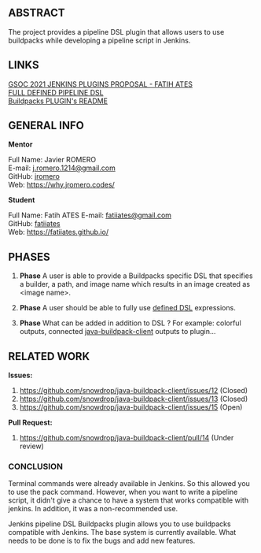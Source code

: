 ## ABSTRACT

The project provides a pipeline DSL plugin that allows users to use buildpacks while developing a pipeline script in Jenkins.

## LINKS

[GSOC 2021 JENKINS PLUGINS PROPOSAL - FATIH ATES](https://docs.google.com/document/d/1TgUSIgDRFDt7bHzU37zPzfUYww0Ahrh_ndp_UubuV7w/edit?usp=sharing)  
[FULL DEFINED PIPELINE DSL](https://hackmd.io/NIfdbyRNRcGpBtaNjIyvrQ?view)  
[Buildpacks PLUGIN's README](https://github.com/fatiiates/buildpacks-jenkins-plugin/blob/main/README.md)

## GENERAL INFO

**Mentor**

Full Name: Javier ROMERO  
E-mail: [j.romero.1214@gmail.com](mailto:j.romero.1214@gmail.com)  
GitHub: [jromero](https://github.com/jromero)  
Web: https://why.jromero.codes/

**Student**

Full Name: Fatih ATES
E-mail: [fatiiates@gmail.com](mailto:jfatiiates@gmail.com)  
GitHub: [fatiiates](https://github.com/fatiiates)  
Web: https://fatiiates.github.io/

## PHASES

1. **Phase** A user is able to provide a Buildpacks specific DSL that specifies a builder, a path, and image name which results in an image created as \<image name>.
2. **Phase** A user should be able to fully use [defined DSL](https://hackmd.io/NIfdbyRNRcGpBtaNjIyvrQ?view) expressions.

3. **Phase** What can be added in addition to DSL ? For example: colorful outputs, connected [java-buildpack-client](https://github.com/snowdrop/java-buildpack-client) outputs to plugin...

## RELATED WORK

**Issues:**
1. https://github.com/snowdrop/java-buildpack-client/issues/12 (Closed)
2. https://github.com/snowdrop/java-buildpack-client/issues/13 (Closed)
3. https://github.com/snowdrop/java-buildpack-client/issues/15 (Open)

**Pull Request:**

1. https://github.com/snowdrop/java-buildpack-client/pull/14 (Under review)


### CONCLUSION

Terminal commands were already available in Jenkins. So this allowed you to use the pack command. However, when you want to write a pipeline script, it didn't give a chance to have a system that works compatible with jenkins. In addition, it was a non-recommended use. 

Jenkins pipeline DSL Buildpacks plugin allows you to use buildpacks compatible with Jenkins. The base system is currently available. What needs to be done is to fix the bugs and add new features.
